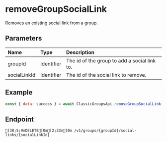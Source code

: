 
# removeGroupSocialLink
Removes an existing social link from a group.


## Parameters
| Name         | Type       | Description                                  |
| :----------- | :--------- | :------------------------------------------- |
| groupId      | Identifier | The id of the group to add a social link to. |
| socialLinkId | Identifier | The id of the social link to remove.         |



## Example
```js copy showLineNumbers
const { data: success } = await ClassicGroupsApi.removeGroupSocialLink({ groupId: 5850082, socialLinkId: 10792025 }); 
```

## Endpoint
```ansi
[38;5;9mDELETE[0m[2;33m[0m /v1/groups/{groupId}/social-links/{socialLinkId}
```
  